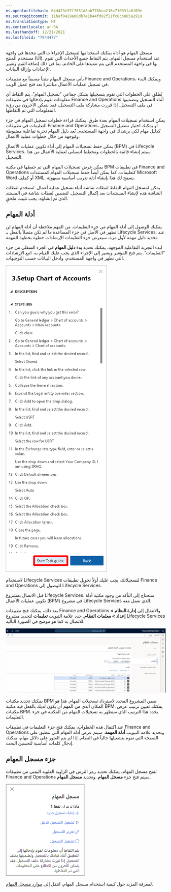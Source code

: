 ```yaml
---
ms.openlocfilehash: 64d423e97f7651d8ab778bea216c71033fa6f09e
ms.sourcegitcommit: 11bef0429a06db7e1b44fd02f21fc8cb985a2910
ms.translationtype: HT
ms.contentlocale: ar-SA
ms.lasthandoff: 12/21/2021
ms.locfileid: "7944477"
---
```

مسجل المهام هو أداة يمكنك استخدامها لتسجيل الإجراءات التي تتخذها في واجهة مستخدم المنتج (UI).  عند استخدام مسجل المهام، يتم التقاط جميع الأحداث التي تقوم بها في واجهة المستخدم التي يتم تنفيذها على الخادم، بما في ذلك إضافة القيم وتغيير الإعدادات وإزالة البيانات.

يأتي مسجل المهام مثبتاً مسبقاً مع تطبيقات Finance and Operations، ويمكنك البدء في تسجيل عمليات الأعمال مباشرةً بعد فتح عميل الويب.

يُطلق على الخطوات التي تقوم بتسجيلها بشكل جماعي "تسجيل المهام". يتم التقاط أي معلومات تقوم بإدخالها في تطبيقات Finance and Operations أثناء التسجيل وتضمينها في ملف التسجيل. إذا قررت مشاركة ملف التسجيل، فقد يتمكن الآخرون من رؤية المعلومات التي تم التقاطها.

يمكن استخدام تسجيلات المهام بعدة طرق.  يمكنك قراءة خطوات تسجيل المهام في جزء التعليمات في تطبيقات Finance and Operations، أو يمكنك اختيار تشغيل التسجيل كدليل مهام لكي يرشدك في واجهة المستخدم.  يُعد دليل المهام تجربة تفاعلية مضبوطة ومُوجهة من خلال خطوات عملية الأعمال.

يمكن حفظ تسجيلات المهام إلى ‏‫أداة تكوين عمليات الأعمال‬ (BPM) في Lifecycle Services.  سيتم إنشاء قائمة بالخطوات ومخطط انسيابي لعملية الأعمال من هذا التسجيل.

يمكن عرض تسجيلات المهام التي تم حفظها في مكتبة BPM في تطبيقات Finance and Operations كتعليمات.  كما يمكن أيضاً حفظ تسجيلات المهام كمستندات Microsoft Word أو كملف XML.  يسمح لك هذا بإنشاء أدلة تدريب أساسية بسهولة.

يمكن لمسجل المهام التقاط لقطات شاشة أثناء تسجيل عملية أعمال.  تُستخدم لقطات الشاشة هذه لإنشاء المستندات بعد إكمال التسجيل.  لتضمين لقطات شاشة في المستند الذي تم إنشاؤه، يجب تثبيت ملحقٍ.

## <a name="task-guides"></a>أدلة المهام

يمكنك الوصول إلى أدلة المهام من جزء التعليمات. من المهم ملاحظة أن أدلة المهام لن تظهر في الأصل في جزء المساعدة ما لم تكن متصلاً بالفعل بـ Lifecycle Services. عند تحديد دليل مهمة لأول مرة، سيعرض جزء التعليمات الإرشادات خطوة بخطوة للمهمة.

لبدء التجربة التفاعلية الموجهة، يمكنك تحديد **بدء دليل المهام** في الجزء السفلي من جزء "التعليمات". يتم فتح المؤشر ويشير إلى الإجراء الذي يجب عليك القيام به. اتبع الإرشادات التي تظهر في واجهة المستخدم، وأدخل البيانات حسب التوجيهات.

[![لقطة شاشة لجزء التعليمات مع تمييز دليل مهمة البدء.](../media/task-guide.png)](../media/task-guide.png#lightbox)

لاستخدام Lifecycle Services لتسجيلاتك، يجب عليك أولاً تخويل تطبيقات Finance and Operations للوصول إلى Lifecycle Services.

قبل الاتصال بمشروع Lifecycle Services، ستحتاج إلى التأكد من وجود مكتبة أداة تكوين عمليات الأعمال (BPM) في مشروع Lifecycle Services الذي تعمل معه.

بعد ذلك، يمكنك فتح تطبيقات Finance and Operations والانتقال إلى **إدارة النظام > إعداد > معلمات النظام**. حدد علامة التبويب **تعليمات** لتحديد مشروع Lifecycle Services للاتصال به كما هو موضح في الصورة التالية.

 [![لقطة شاشة لعلامة التبويب تعليمات معلمات النظام.](../media/help-1.png)](../media/help-1.png#lightbox)

يمكنك تحديد مكتبات BPM ضمن المشروع المحدد لاسترداد تسجيلات المهام. هذا هو المكان الذي من المهم أن يكون لديك بالفعل فيه مكتبة BPM.  يمكنك تعيين ترتيب عرض مكتبات BPM.  يحدد هذا الترتيب الذي ستظهر به تسجيلات المهام من المكتبة في جزء التعليمات.

عند اكتمال هذه الخطوات، يمكنك فتح جزء التعليمات في تطبيقات Finance and Operations وتحديد علامة التبويب **أدلة المهمة**. سيتم عرض أدلة المهام التي تنطبق على الصفحة التي تقوم بتشغيلها حالياً في النظام.  إذا لم يتم العثور على دلائل مهام، يمكنك إدخال كلمات أساسية لتحسين البحث.

## <a name="task-recorder-pane"></a>جزء مسجل المهام

لفتح مسجل المهام، يمكنك تحديد رمز الترس في الزاوية العلوية اليمنى من تطبيقات Finance and Operations وتحديد **مسجل المهام**. ‎سيتم فتح جزء **مسجل المهام**.

 ![لقطة شاشة لجزء مسجل المهام من تطبيقات Finance and Operations.](../media/task-recorder-2.png)

لمعرفة المزيد حول كيفية استخدام مسجل المهام، انتقل إلى [موارد مسجل المهام](/dynamics365/fin-ops-core/dev-itpro/user-interface/task-recorder?azure-portal=true&toc=/dynamics365/supply-chain/toc.json).
